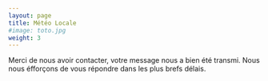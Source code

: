 ```yaml
---
layout: page
title: Météo Locale
#image: toto.jpg
weight: 3
---
```


Merci de nous avoir contacter, votre message nous a bien été transmi. Nous nous éfforçons de vous répondre dans les plus brefs délais.
